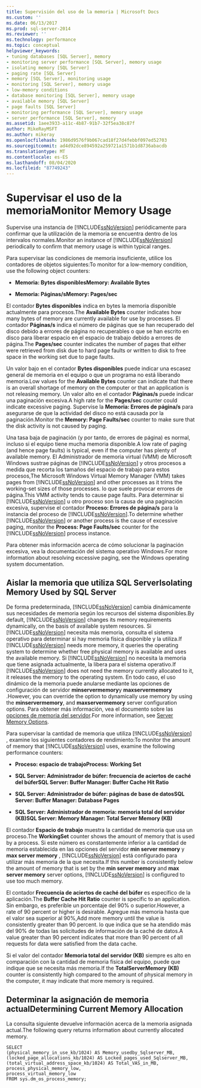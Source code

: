 ```yaml
---
title: Supervisión del uso de la memoria | Microsoft Docs
ms.custom: ''
ms.date: 06/13/2017
ms.prod: sql-server-2014
ms.reviewer: ''
ms.technology: performance
ms.topic: conceptual
helpviewer_keywords:
- tuning databases [SQL Server], memory
- monitoring server performance [SQL Server], memory usage
- isolating memory [SQL Server]
- paging rate [SQL Server]
- memory [SQL Server], monitoring usage
- monitoring [SQL Server], memory usage
- low-memory conditions
- database monitoring [SQL Server], memory usage
- available memory [SQL Server]
- page faults [SQL Server]
- monitoring performance [SQL Server], memory usage
- server performance [SQL Server], memory
ms.assetid: 1aee3933-a11c-4b87-91b7-32f5ea38c87f
author: MikeRayMSFT
ms.author: mikeray
ms.openlocfilehash: 1986d9576f9b067cad18f27d4febbf097ed52703
ms.sourcegitcommit: ad4d92dce894592a259721a1571b1d8736abacdb
ms.translationtype: MT
ms.contentlocale: es-ES
ms.lasthandoff: 08/04/2020
ms.locfileid: "87749243"
---
```

# <a name="monitor-memory-usage"></a><span data-ttu-id="a6717-102">Supervisar el uso de la memoria</span><span class="sxs-lookup"><span data-stu-id="a6717-102">Monitor Memory Usage</span></span>
  <span data-ttu-id="a6717-103">Supervise una instancia de [!INCLUDE[ssNoVersion](../../includes/ssnoversion-md.md)] periódicamente para confirmar que la utilización de la memoria se encuentra dentro de los intervalos normales.</span><span class="sxs-lookup"><span data-stu-id="a6717-103">Monitor an instance of [!INCLUDE[ssNoVersion](../../includes/ssnoversion-md.md)] periodically to confirm that memory usage is within typical ranges.</span></span>  
  
 <span data-ttu-id="a6717-104">Para supervisar las condiciones de memoria insuficiente, utilice los contadores de objetos siguientes:</span><span class="sxs-lookup"><span data-stu-id="a6717-104">To monitor for a low-memory condition, use the following object counters:</span></span>  
  
-   <span data-ttu-id="a6717-105">**Memoria: Bytes disponibles**</span><span class="sxs-lookup"><span data-stu-id="a6717-105">**Memory: Available Bytes**</span></span>  
  
-   <span data-ttu-id="a6717-106">**Memoria: Páginas/s**</span><span class="sxs-lookup"><span data-stu-id="a6717-106">**Memory: Pages/sec**</span></span>  
  
 <span data-ttu-id="a6717-107">El contador **Bytes disponibles** indica en bytes la memoria disponible actualmente para procesos.</span><span class="sxs-lookup"><span data-stu-id="a6717-107">The **Available Bytes** counter indicates how many bytes of memory are currently available for use by processes.</span></span> <span data-ttu-id="a6717-108">El contador **Páginas/s** indica el número de páginas que se han recuperado del disco debido a errores de página no recuperables o que se han escrito en disco para liberar espacio en el espacio de trabajo debido a errores de página.</span><span class="sxs-lookup"><span data-stu-id="a6717-108">The **Pages/sec** counter indicates the number of pages that either were retrieved from disk due to hard page faults or written to disk to free space in the working set due to page faults.</span></span>  
  
 <span data-ttu-id="a6717-109">Un valor bajo en el contador **Bytes disponibles** puede indicar una escasez general de memoria en el equipo o que un programa no está liberando memoria.</span><span class="sxs-lookup"><span data-stu-id="a6717-109">Low values for the **Available Bytes** counter can indicate that there is an overall shortage of memory on the computer or that an application is not releasing memory.</span></span> <span data-ttu-id="a6717-110">Un valor alto en el contador **Páginas/s** puede indicar una paginación excesiva.</span><span class="sxs-lookup"><span data-stu-id="a6717-110">A high rate for the **Pages/sec** counter could indicate excessive paging.</span></span> <span data-ttu-id="a6717-111">Supervise la **Memoria: Errores de página/s** para asegurarse de que la actividad del disco no está causada por la paginación.</span><span class="sxs-lookup"><span data-stu-id="a6717-111">Monitor the **Memory: Page Faults/sec** counter to make sure that the disk activity is not caused by paging.</span></span>  
  
 <span data-ttu-id="a6717-112">Una tasa baja de paginación (y por tanto, de errores de página) es normal, incluso si el equipo tiene mucha memoria disponible.</span><span class="sxs-lookup"><span data-stu-id="a6717-112">A low rate of paging (and hence page faults) is typical, even if the computer has plenty of available memory.</span></span> <span data-ttu-id="a6717-113">El Administrador de memoria virtual (VMM) de Microsoft Windows sustrae páginas de [!INCLUDE[ssNoVersion](../../includes/ssnoversion-md.md)] y otros procesos a medida que recorta los tamaños del espacio de trabajo para estos procesos,</span><span class="sxs-lookup"><span data-stu-id="a6717-113">The Microsoft Windows Virtual Memory Manager (VMM) takes pages from [!INCLUDE[ssNoVersion](../../includes/ssnoversion-md.md)] and other processes as it trims the working-set sizes of those processes.</span></span> <span data-ttu-id="a6717-114">lo que suele provocar errores de página.</span><span class="sxs-lookup"><span data-stu-id="a6717-114">This VMM activity tends to cause page faults.</span></span> <span data-ttu-id="a6717-115">Para determinar si [!INCLUDE[ssNoVersion](../../includes/ssnoversion-md.md)] u otro proceso son la causa de una paginación excesiva, supervise el contador **Proceso: Errores de página/s** para la instancia del proceso de [!INCLUDE[ssNoVersion](../../includes/ssnoversion-md.md)].</span><span class="sxs-lookup"><span data-stu-id="a6717-115">To determine whether [!INCLUDE[ssNoVersion](../../includes/ssnoversion-md.md)] or another process is the cause of excessive paging, monitor the **Process: Page Faults/sec** counter for the [!INCLUDE[ssNoVersion](../../includes/ssnoversion-md.md)] process instance.</span></span>  
  
 <span data-ttu-id="a6717-116">Para obtener más información acerca de cómo solucionar la paginación excesiva, vea la documentación del sistema operativo Windows.</span><span class="sxs-lookup"><span data-stu-id="a6717-116">For more information about resolving excessive paging, see the Windows operating system documentation.</span></span>  
  
## <a name="isolating-memory-used-by-sql-server"></a><span data-ttu-id="a6717-117">Aislar la memoria que utiliza SQL Server</span><span class="sxs-lookup"><span data-stu-id="a6717-117">Isolating Memory Used by SQL Server</span></span>  
 <span data-ttu-id="a6717-118">De forma predeterminada, [!INCLUDE[ssNoVersion](../../includes/ssnoversion-md.md)] cambia dinámicamente sus necesidades de memoria según los recursos del sistema disponibles.</span><span class="sxs-lookup"><span data-stu-id="a6717-118">By default, [!INCLUDE[ssNoVersion](../../includes/ssnoversion-md.md)] changes its memory requirements dynamically, on the basis of available system resources.</span></span> <span data-ttu-id="a6717-119">Si [!INCLUDE[ssNoVersion](../../includes/ssnoversion-md.md)] necesita más memoria, consulta el sistema operativo para determinar si hay memoria física disponible y la utiliza.</span><span class="sxs-lookup"><span data-stu-id="a6717-119">If [!INCLUDE[ssNoVersion](../../includes/ssnoversion-md.md)] needs more memory, it queries the operating system to determine whether free physical memory is available and uses the available memory.</span></span> <span data-ttu-id="a6717-120">Si [!INCLUDE[ssNoVersion](../../includes/ssnoversion-md.md)] no necesita la memoria que tiene asignada actualmente, la libera para el sistema operativo.</span><span class="sxs-lookup"><span data-stu-id="a6717-120">If [!INCLUDE[ssNoVersion](../../includes/ssnoversion-md.md)] does not need the memory currently allocated to it, it releases the memory to the operating system.</span></span> <span data-ttu-id="a6717-121">En todo caso, el uso dinámico de la memoria puede anularse mediante las opciones de configuración de servidor **minservermemory**y **maxservermemory** .</span><span class="sxs-lookup"><span data-stu-id="a6717-121">However, you can override the option to dynamically use memory by using the **minservermemory**, and **maxservermemory** server configuration options.</span></span> <span data-ttu-id="a6717-122">Para obtener más información, vea el documento sobre las [opciones de memoria del servidor](../../database-engine/configure-windows/server-memory-server-configuration-options.md).</span><span class="sxs-lookup"><span data-stu-id="a6717-122">For more information, see [Server Memory Options](../../database-engine/configure-windows/server-memory-server-configuration-options.md).</span></span>  
  
 <span data-ttu-id="a6717-123">Para supervisar la cantidad de memoria que utiliza [!INCLUDE[ssNoVersion](../../includes/ssnoversion-md.md)] , examine los siguientes contadores de rendimiento:</span><span class="sxs-lookup"><span data-stu-id="a6717-123">To monitor the amount of memory that [!INCLUDE[ssNoVersion](../../includes/ssnoversion-md.md)] uses, examine the following performance counters:</span></span>  
  
-   <span data-ttu-id="a6717-124">**Proceso: espacio de trabajo**</span><span class="sxs-lookup"><span data-stu-id="a6717-124">**Process: Working Set**</span></span>  
  
-   <span data-ttu-id="a6717-125">**SQL Server: Administrador de búfer: frecuencia de aciertos de caché del búfer**</span><span class="sxs-lookup"><span data-stu-id="a6717-125">**SQL Server: Buffer Manager: Buffer Cache Hit Ratio**</span></span>  
  
-   <span data-ttu-id="a6717-126">**SQL Server: Administrador de búfer: páginas de base de datos**</span><span class="sxs-lookup"><span data-stu-id="a6717-126">**SQL Server: Buffer Manager: Database Pages**</span></span>  
  
-   <span data-ttu-id="a6717-127">**SQL Server: Administrador de memoria: memoria total del servidor (KB)**</span><span class="sxs-lookup"><span data-stu-id="a6717-127">**SQL Server: Memory Manager: Total Server Memory (KB)**</span></span>  
  
 <span data-ttu-id="a6717-128">El contador **Espacio de trabajo** muestra la cantidad de memoria que usa un proceso.</span><span class="sxs-lookup"><span data-stu-id="a6717-128">The **WorkingSet** counter shows the amount of memory that is used by a process.</span></span> <span data-ttu-id="a6717-129">Si este número es constantemente inferior a la cantidad de memoria establecida en las opciones del servidor **min server memory** y **max server memory** , [!INCLUDE[ssNoVersion](../../includes/ssnoversion-md.md)] está configurado para utilizar más memoria de la que necesita.</span><span class="sxs-lookup"><span data-stu-id="a6717-129">If this number is consistently below the amount of memory that is set by the **min server memory** and **max server memory** server options, [!INCLUDE[ssNoVersion](../../includes/ssnoversion-md.md)] is configured to use too much memory.</span></span>  
  
 <span data-ttu-id="a6717-130">El contador **Frecuencia de aciertos de caché del búfer** es específico de la aplicación.</span><span class="sxs-lookup"><span data-stu-id="a6717-130">The **Buffer Cache Hit Ratio** counter is specific to an application.</span></span> <span data-ttu-id="a6717-131">Sin embargo, es preferible un porcentaje del 90% o superior.</span><span class="sxs-lookup"><span data-stu-id="a6717-131">However, a rate of 90 percent or higher is desirable.</span></span> <span data-ttu-id="a6717-132">Agregue más memoria hasta que el valor sea superior al 90%,</span><span class="sxs-lookup"><span data-stu-id="a6717-132">Add more memory until the value is consistently greater than 90 percent.</span></span> <span data-ttu-id="a6717-133">lo que indica que se ha atendido más del 90% de todas las solicitudes de información de la caché de datos.</span><span class="sxs-lookup"><span data-stu-id="a6717-133">A value greater than 90 percent indicates that more than 90 percent of all requests for data were satisfied from the data cache.</span></span>  
  
 <span data-ttu-id="a6717-134">Si el valor del contador **Memoria total del servidor (KB)** siempre es alto en comparación con la cantidad de memoria física del equipo, puede que indique que se necesita más memoria.</span><span class="sxs-lookup"><span data-stu-id="a6717-134">If the **TotalServerMemory (KB)** counter is consistently high compared to the amount of physical memory in the computer, it may indicate that more memory is required.</span></span>  
  
## <a name="determining-current-memory-allocation"></a><span data-ttu-id="a6717-135">Determinar la asignación de memoria actual</span><span class="sxs-lookup"><span data-stu-id="a6717-135">Determining Current Memory Allocation</span></span>  
 <span data-ttu-id="a6717-136">La consulta siguiente devuelve información acerca de la memoria asignada actual.</span><span class="sxs-lookup"><span data-stu-id="a6717-136">The following query returns information about currently allocated memory.</span></span>  
  
```  
SELECT  
(physical_memory_in_use_kb/1024) AS Memory_usedby_Sqlserver_MB,  
(locked_page_allocations_kb/1024) AS Locked_pages_used_Sqlserver_MB,  
(total_virtual_address_space_kb/1024) AS Total_VAS_in_MB,  
process_physical_memory_low,  
process_virtual_memory_low  
FROM sys.dm_os_process_memory;  
```  
  
  
